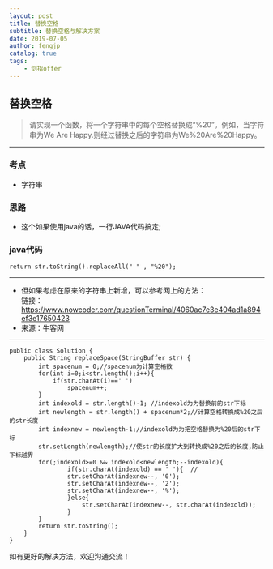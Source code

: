 ```yaml
---
layout: post
title: 替换空格
subtitle: 替换空格与解决方案
date: 2019-07-05
author: fengjp
catalog: true
tags:
    - 剑指offer
---
```


## 替换空格

> 请实现一个函数，将一个字符串中的每个空格替换成“%20”。例如，当字符串为We Are Happy.则经过替换之后的字符串为We%20Are%20Happy。
---

### 考点

- 字符串

### 思路

- 这个如果使用java的话，一行JAVA代码搞定;

### java代码

    return str.toString().replaceAll(" " , "%20");

---

- 但如果考虑在原来的字符串上新增，可以参考网上的方法：  
链接：https://www.nowcoder.com/questionTerminal/4060ac7e3e404ad1a894ef3e17650423  
- 来源：牛客网

---

    public class Solution {
        public String replaceSpace(StringBuffer str) {
            int spacenum = 0;//spacenum为计算空格数
            for(int i=0;i<str.length();i++){
                if(str.charAt(i)==' ')
                    spacenum++;
            }
            int indexold = str.length()-1; //indexold为为替换前的str下标
            int newlength = str.length() + spacenum*2;//计算空格转换成%20之后的str长度
            int indexnew = newlength-1;//indexold为为把空格替换为%20后的str下标
            str.setLength(newlength);//使str的长度扩大到转换成%20之后的长度,防止下标越界
            for(;indexold>=0 && indexold<newlength;--indexold){ 
                    if(str.charAt(indexold) == ' '){  //
                    str.setCharAt(indexnew--, '0');
                    str.setCharAt(indexnew--, '2');
                    str.setCharAt(indexnew--, '%');
                    }else{
                        str.setCharAt(indexnew--, str.charAt(indexold));
                    }
            }
            return str.toString();
        }
    }

如有更好的解决方法，欢迎沟通交流！